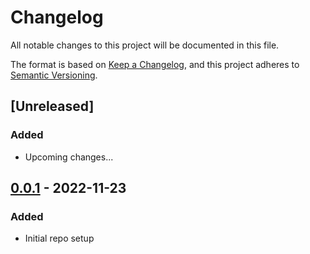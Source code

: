 # Changelog

All notable changes to this project will be documented in this file.

The format is based on [Keep a Changelog](https://keepachangelog.com/en/1.0.0/),
and this project adheres to [Semantic Versioning](https://semver.org/spec/v2.0.0.html).

## [Unreleased]
### Added
- Upcoming changes...


## [0.0.1] - 2022-11-23
### Added
- Initial repo setup

[0.0.1]: https://github.com/scanoss/cryptographic_algorithms/compare/v0.0.0...v0.0.1
